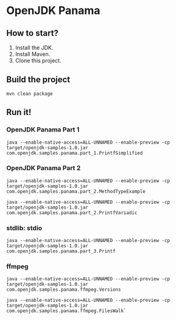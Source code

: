 # OpenJDK Panama

## How to start?

1. Install the JDK.
2. Install Maven.
3. Clone this project.

## Build the project

```shell
mvn clean package
```

## Run it!

### OpenJDK Panama Part 1
```shell
java --enable-native-access=ALL-UNNAMED --enable-preview -cp target/openjdk-samples-1.0.jar com.openjdk.samples.panama.part_1.PrintfSimplified
```

### OpenJDK Panama Part 2

```shell
java --enable-native-access=ALL-UNNAMED --enable-preview -cp target/openjdk-samples-1.0.jar com.openjdk.samples.panama.part_2.MethodTypeExample
```

```shell
java --enable-native-access=ALL-UNNAMED --enable-preview -cp target/openjdk-samples-1.0.jar com.openjdk.samples.panama.part_2.PrintfVariadic
```


### stdlib: stdio

```shell
java --enable-native-access=ALL-UNNAMED --enable-preview -cp target/openjdk-samples-1.0.jar com.openjdk.samples.panama.part_3.Printf
```

### ffmpeg

```shell
java --enable-native-access=ALL-UNNAMED --enable-preview -cp target/openjdk-samples-1.0.jar com.openjdk.samples.panama.ffmpeg.Versions
```

```shell
java --enable-native-access=ALL-UNNAMED --enable-preview -cp target/openjdk-samples-1.0.jar com.openjdk.samples.panama.ffmpeg.FilesWalk`
```
